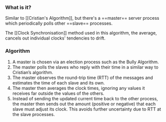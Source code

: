 ### What is it?
Similar to [[Cristian's Algorithm]], but there's a ==master== server process which periodically polls other ==slave== processes.

The [[Clock Synchronisation]] method used in this algorithm, the average, cancels out individual clocks' tendencies to drift.

### Algorithm
1. A master is chosen via an election process such as the Bully Algorithm.  
2. The master polls the slaves who reply with their time in a similar way to Cristian’s algorithm.
3. The master observes the round-trip time (RTT) of the messages and estimates the time of each slave and its own.
4. The master then averages the clock times, ignoring any values it receives far outside the values of the others.
5. Instead of sending the updated current time back to the other process, the master then sends out the amount (positive or negative) that each slave must adjust its clock. This avoids further uncertainty due to RTT at the slave processes.